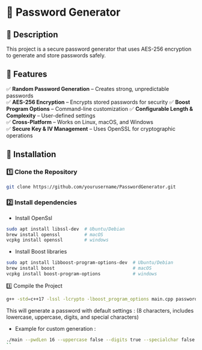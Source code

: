 # 🔐 Password Generator

## 📌 Description
This project is a secure password generator that uses AES-256 encryption to generate and store passwords safely.

## 🚀 Features
✅ **Random Password Generation** – Creates strong, unpredictable passwords  
✅ **AES-256 Encryption** – Encrypts stored passwords for security
✅ **Boost Program Options** – Command-line customization 
✅ **Configurable Length & Complexity** – User-defined settings  
✅ **Cross-Platform** – Works on Linux, macOS, and Windows  
✅ **Secure Key & IV Management** – Uses OpenSSL for cryptographic operations  

## 🔧 Installation

### 1️⃣ Clone the Repository
```bash
git clone https://github.com/yourusername/PasswordGenerator.git
```

### 2️⃣ Install dependencies
  - Install OpenSsl
```bash
sudo apt install libssl-dev  # Ubuntu/Debian
brew install openssl         # macOS
vcpkg install openssl        # windows
```
  - Install Boost libraries
```bash
sudo apt install libboost-program-options-dev  # Ubuntu/Debian
brew install boost                             # macOS
vcpkg install boost-program-options            # windows
```

3️⃣ Compile the Project
```bash
g++ -std=c++17 -lssl -lcrypto -lboost_program_options main.cpp passwordGenerator.cpp encryptionModule.cpp -o main && ./main
```
This will generate a password with default settings : 
(8 characters, includes lowercase, uppercase, digits, and special characters)

- Example for custom generation :
```bash
./main --pwdLen 16 --uppercase false --digits true --specialchar false
``


